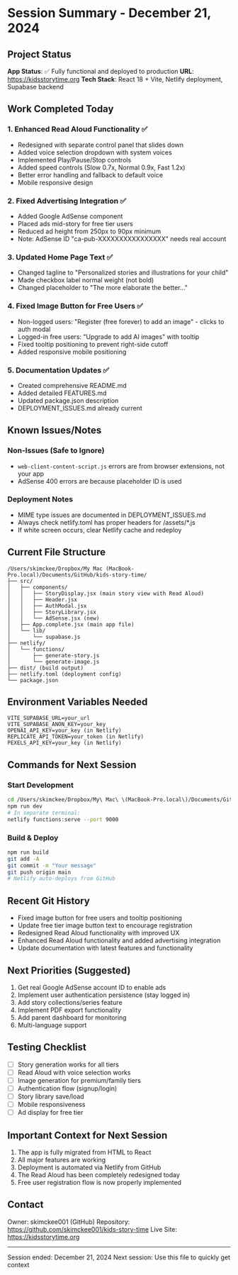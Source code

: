 # Session Summary - December 21, 2024

## Project Status
**App Status**: ✅ Fully functional and deployed to production
**URL**: https://kidsstorytime.org
**Tech Stack**: React 18 + Vite, Netlify deployment, Supabase backend

## Work Completed Today

### 1. Enhanced Read Aloud Functionality ✅
- Redesigned with separate control panel that slides down
- Added voice selection dropdown with system voices
- Implemented Play/Pause/Stop controls
- Added speed controls (Slow 0.7x, Normal 0.9x, Fast 1.2x)
- Better error handling and fallback to default voice
- Mobile responsive design

### 2. Fixed Advertising Integration ✅
- Added Google AdSense component
- Placed ads mid-story for free tier users
- Reduced ad height from 250px to 90px minimum
- Note: AdSense ID "ca-pub-XXXXXXXXXXXXXXXX" needs real account

### 3. Updated Home Page Text ✅
- Changed tagline to "Personalized stories and illustrations for your child"
- Made checkbox label normal weight (not bold)
- Changed placeholder to "The more elaborate the better..."

### 4. Fixed Image Button for Free Users ✅
- Non-logged users: "Register (free forever) to add an image" - clicks to auth modal
- Logged-in free users: "Upgrade to add AI images" with tooltip
- Fixed tooltip positioning to prevent right-side cutoff
- Added responsive mobile positioning

### 5. Documentation Updates ✅
- Created comprehensive README.md
- Added detailed FEATURES.md
- Updated package.json description
- DEPLOYMENT_ISSUES.md already current

## Known Issues/Notes

### Non-Issues (Safe to Ignore)
- `web-client-content-script.js` errors are from browser extensions, not your app
- AdSense 400 errors are because placeholder ID is used

### Deployment Notes
- MIME type issues are documented in DEPLOYMENT_ISSUES.md
- Always check netlify.toml has proper headers for /assets/*.js
- If white screen occurs, clear Netlify cache and redeploy

## Current File Structure
```
/Users/skimckee/Dropbox/My Mac (MacBook-Pro.local)/Documents/GitHub/kids-story-time/
├── src/
│   ├── components/
│   │   ├── StoryDisplay.jsx (main story view with Read Aloud)
│   │   ├── Header.jsx
│   │   ├── AuthModal.jsx
│   │   ├── StoryLibrary.jsx
│   │   └── AdSense.jsx (new)
│   ├── App.complete.jsx (main app file)
│   └── lib/
│       └── supabase.js
├── netlify/
│   └── functions/
│       ├── generate-story.js
│       └── generate-image.js
├── dist/ (build output)
├── netlify.toml (deployment config)
└── package.json
```

## Environment Variables Needed
```
VITE_SUPABASE_URL=your_url
VITE_SUPABASE_ANON_KEY=your_key
OPENAI_API_KEY=your_key (in Netlify)
REPLICATE_API_TOKEN=your_token (in Netlify)
PEXELS_API_KEY=your_key (in Netlify)
```

## Commands for Next Session

### Start Development
```bash
cd /Users/skimckee/Dropbox/My\ Mac\ \(MacBook-Pro.local\)/Documents/GitHub/kids-story-time
npm run dev
# In separate terminal:
netlify functions:serve --port 9000
```

### Build & Deploy
```bash
npm run build
git add -A
git commit -m "Your message"
git push origin main
# Netlify auto-deploys from GitHub
```

## Recent Git History
- Fixed image button for free users and tooltip positioning
- Update free tier image button text to encourage registration  
- Redesigned Read Aloud functionality with improved UX
- Enhanced Read Aloud functionality and added advertising integration
- Update documentation with latest features and functionality

## Next Priorities (Suggested)
1. Get real Google AdSense account ID to enable ads
2. Implement user authentication persistence (stay logged in)
3. Add story collections/series feature
4. Implement PDF export functionality
5. Add parent dashboard for monitoring
6. Multi-language support

## Testing Checklist
- [ ] Story generation works for all tiers
- [ ] Read Aloud with voice selection works
- [ ] Image generation for premium/family tiers
- [ ] Authentication flow (signup/login)
- [ ] Story library save/load
- [ ] Mobile responsiveness
- [ ] Ad display for free tier

## Important Context for Next Session
1. The app is fully migrated from HTML to React
2. All major features are working
3. Deployment is automated via Netlify from GitHub
4. The Read Aloud has been completely redesigned today
5. Free user registration flow is now properly implemented

## Contact
Owner: skimckee001 (GitHub)
Repository: https://github.com/skimckee001/kids-story-time
Live Site: https://kidsstorytime.org

---
Session ended: December 21, 2024
Next session: Use this file to quickly get context